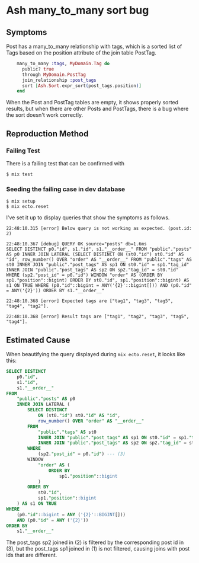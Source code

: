 # Ash many_to_many sort bug

## Symptoms

Post has a many_to_many relationship with tags, which is a sorted list of Tags based on the position attribute of the join table PostTag.

```elixir
    many_to_many :tags, MyDomain.Tag do
      public? true
      through MyDomain.PostTag
      join_relationship :post_tags
      sort [Ash.Sort.expr_sort(post_tags.position)]
    end
```

When the Post and PostTag tables are empty, it shows properly sorted results,
but when there are other Posts and PostTags, there is a bug where the sort doesn't work correctly.

## Reproduction Method

### Failing Test
There is a failing test that can be confirmed with
```shell
$ mix test
```

### Seeding the failing case in dev database
```shell
$ mix setup
$ mix ecto.reset
```

I've set it up to display queries that show the symptoms as follows.

```
22:48:10.315 [error] Below query is not working as expected. (post.id: 2)

22:48:10.367 [debug] QUERY OK source="posts" db=1.6ms
SELECT DISTINCT p0."id", s1."id", s1."__order__" FROM "public"."posts" AS p0 INNER JOIN LATERAL (SELECT DISTINCT ON (st0."id") st0."id" AS "id", row_number() OVER "order" AS "__order__" FROM "public"."tags" AS st0 INNER JOIN "public"."post_tags" AS sp1 ON st0."id" = sp1."tag_id" INNER JOIN "public"."post_tags" AS sp2 ON sp2."tag_id" = st0."id" WHERE (sp2."post_id" = p0."id") WINDOW "order" AS (ORDER BY sp1."position"::bigint) ORDER BY st0."id", sp1."position"::bigint) AS s1 ON TRUE WHERE (p0."id"::bigint = ANY('{2}'::bigint[])) AND (p0."id" = ANY('{2}')) ORDER BY s1."__order__"

22:48:10.368 [error] Expected tags are ["tag1", "tag3", "tag5", "tag4", "tag2"].

22:48:10.368 [error] Result tags are ["tag1", "tag2", "tag3", "tag5", "tag4"].
```

## Estimated Cause

When beautifying the query displayed during `mix ecto.reset`, it looks like this:

```sql
SELECT DISTINCT
	p0."id",
	s1."id",
	s1."__order__"
FROM
	"public"."posts" AS p0
	INNER JOIN LATERAL (
		SELECT DISTINCT
			ON (st0."id") st0."id" AS "id",
			row_number() OVER "order" AS "__order__"
		FROM
			"public"."tags" AS st0
			INNER JOIN "public"."post_tags" AS sp1 ON st0."id" = sp1."tag_id" --- (1)
			INNER JOIN "public"."post_tags" AS sp2 ON sp2."tag_id" = st0."id" --- (2)
		WHERE
			(sp2."post_id" = p0."id") --- (3)
		WINDOW
			"order" AS (
				ORDER BY
					sp1."position"::bigint
			)
		ORDER BY
			st0."id",
			sp1."position"::bigint
	) AS s1 ON TRUE
WHERE
	(p0."id"::bigint = ANY ('{2}'::BIGINT[]))
	AND (p0."id" = ANY ('{2}'))
ORDER BY
	s1."__order__"
```

The post_tags sp2 joined in (2) is filtered by the corresponding post id in (3),
but the post_tags sp1 joined in (1) is not filtered, causing joins with post ids that are different.
